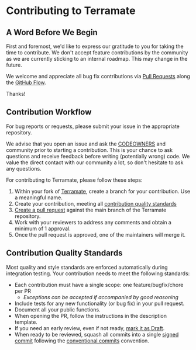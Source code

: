 # Contributing to Terramate

## A Word Before We Begin

First and foremost, we'd like to express our gratitude to you for taking the time to contribute. We don't accept feature contributions by the community as we are currently sticking to an internal roadmap. This may change in the future.

We welcome and appreciate all bug fix contributions via [Pull Requests](https://github.com/terramate-io/terramate/pulls) along the [GitHub Flow](https://guides.github.com/introduction/flow/).

Thanks!

## Contribution Workflow

For bug reports or requests, please submit your issue in the appropriate repository.

We advise that you open an issue and ask the [CODEOWNERS](https://help.github.com/en/github/creating-cloning-and-archiving-repositories/about-code-owners) and community prior to starting a contribution. This is your chance to ask questions and receive feedback before writing (potentially wrong) code. We value the direct contact with our community a lot, so don't hesitate to ask any questions.

For contributing to Terramate, please follow these steps:

1. Within your fork of
   [Terramate](https://github.com/terramate-io/terramate), create a
   branch for your contribution. Use a meaningful name.
2. Create your contribution, meeting all
   [contribution quality standards](#contribution-quality-standards)
3. [Create a pull request](https://help.github.com/articles/creating-a-pull-request-from-a-fork/)
   against the main branch of the Terramate repository.
4. Work with your reviewers to address any comments and obtain a minimum of 1 approval.
5. Once the pull request is approved, one of the maintainers will merge it.

## Contribution Quality Standards

Most quality and style standards are enforced automatically during integration
testing. Your contribution needs to meet the following standards:

- Each contribution must have a single scope: one feature/bugfix/chore per PR
   - _Exceptions can be accepted if accompanied by good reasoning_
- Include tests for any new functionality (or bug fix) in your pull request.
- Document all your public functions.
- When opening the PR, follow the instructions in the description template.
- If you need an early review, even if not ready, [mark it as Draft](https://docs.github.com/en/pull-requests/collaborating-with-pull-requests/proposing-changes-to-your-work-with-pull-requests/changing-the-stage-of-a-pull-request).
- When ready to be reviewed, squash all commits into a single [signed commit](https://docs.github.com/en/authentication/managing-commit-signature-verification/signing-commits) following the [conventional commits](https://www.conventionalcommits.org/en/v1.0.0/) convention.
